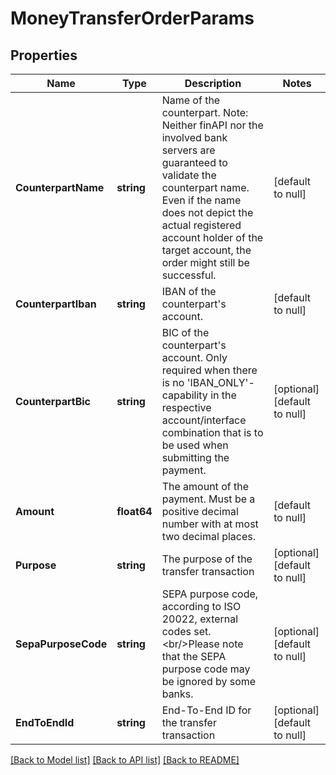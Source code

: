# MoneyTransferOrderParams

## Properties
Name | Type | Description | Notes
------------ | ------------- | ------------- | -------------
**CounterpartName** | **string** | Name of the counterpart. Note: Neither finAPI nor the involved bank servers are guaranteed to validate the counterpart name. Even if the name does not depict the actual registered account holder of the target account, the order might still be successful. | [default to null]
**CounterpartIban** | **string** | IBAN of the counterpart&#39;s account. | [default to null]
**CounterpartBic** | **string** | BIC of the counterpart&#39;s account. Only required when there is no &#39;IBAN_ONLY&#39;-capability in the respective account/interface combination that is to be used when submitting the payment. | [optional] [default to null]
**Amount** | **float64** | The amount of the payment. Must be a positive decimal number with at most two decimal places. | [default to null]
**Purpose** | **string** | The purpose of the transfer transaction | [optional] [default to null]
**SepaPurposeCode** | **string** | SEPA purpose code, according to ISO 20022, external codes set.&lt;br/&gt;Please note that the SEPA purpose code may be ignored by some banks. | [optional] [default to null]
**EndToEndId** | **string** | End-To-End ID for the transfer transaction | [optional] [default to null]

[[Back to Model list]](../README.md#documentation-for-models) [[Back to API list]](../README.md#documentation-for-api-endpoints) [[Back to README]](../README.md)


